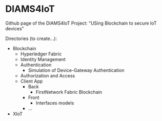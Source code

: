 # DIAMS4IoT
Github page of the DIAMS4IoT Project: "USing Blockchain to secure IoT devices"

Directories (to create...):
- Blockchain
   - Hyperledger Fabric 
   - Identity Management
   - Authentication
     - Simulation of Device-Gateway Authentication
   - Authorization and Access
   - Client App
     - Back
       - FirstNetwork Fabric Blockchain
     - Front
       - Interfaces models
     - ...
- XIoT
